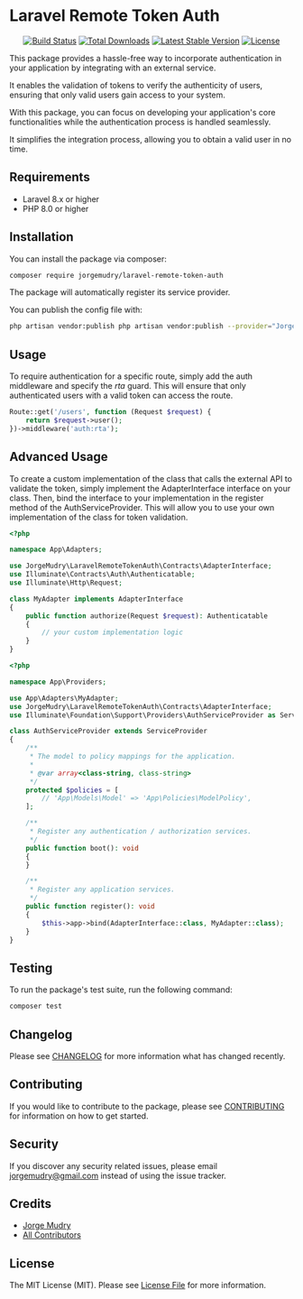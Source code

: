 # Laravel Remote Token Auth

<p align="center">
<a href="https://github.com/jorgemudry/laravel-remote-token-auth/actions"><img src="https://github.com/jorgemudry/laravel-remote-token-auth/actions/workflows/main.yml/badge.svg" alt="Build Status"></a>
<a href="https://packagist.org/packages/jorgemudry/laravel-remote-token-auth"><img src="https://img.shields.io/packagist/dt/jorgemudry/laravel-remote-token-auth" alt="Total Downloads"></a>
<a href="https://packagist.org/packages/jorgemudry/laravel-remote-token-auth"><img src="https://img.shields.io/packagist/v/jorgemudry/laravel-remote-token-auth" alt="Latest Stable Version"></a>
<a href="https://packagist.org/packages/jorgemudry/laravel-remote-token-auth"><img src="https://img.shields.io/packagist/l/jorgemudry/laravel-remote-token-auth" alt="License"></a>
</p>

This package provides a hassle-free way to incorporate authentication in your application by integrating with an external service.

It enables the validation of tokens to verify the authenticity of users, ensuring that only valid users gain access to your system.

With this package, you can focus on developing your application's core functionalities while the authentication process is handled seamlessly.

It simplifies the integration process, allowing you to obtain a valid user in no time.

## Requirements

- Laravel 8.x or higher
- PHP 8.0 or higher

## Installation

You can install the package via composer:

```bash
composer require jorgemudry/laravel-remote-token-auth
```
The package will automatically register its service provider.

You can publish the config file with:

```bash
php artisan vendor:publish php artisan vendor:publish --provider="JorgeMudry\LaravelRemoteTokenAuth\Providers\LaravelRemoteTokenAuthServiceProvider" --tag="config"
```

## Usage

To require authentication for a specific route, simply add the auth middleware and specify the *rta* guard. This will ensure that only authenticated users with a valid token can access the route.

```php
Route::get('/users', function (Request $request) {
    return $request->user();
})->middleware('auth:rta');
```

## Advanced Usage

To create a custom implementation of the class that calls the external API to validate the token, simply implement the AdapterInterface interface on your class. Then, bind the interface to your implementation in the register method of the AuthServiceProvider. This will allow you to use your own implementation of the class for token validation.

```php
<?php

namespace App\Adapters;

use JorgeMudry\LaravelRemoteTokenAuth\Contracts\AdapterInterface;
use Illuminate\Contracts\Auth\Authenticatable;
use Illuminate\Http\Request;

class MyAdapter implements AdapterInterface
{
    public function authorize(Request $request): Authenticatable
    {
        // your custom implementation logic
    }
}
```

```php
<?php

namespace App\Providers;

use App\Adapters\MyAdapter;
use JorgeMudry\LaravelRemoteTokenAuth\Contracts\AdapterInterface;
use Illuminate\Foundation\Support\Providers\AuthServiceProvider as ServiceProvider;

class AuthServiceProvider extends ServiceProvider
{
    /**
     * The model to policy mappings for the application.
     *
     * @var array<class-string, class-string>
     */
    protected $policies = [
        // 'App\Models\Model' => 'App\Policies\ModelPolicy',
    ];

    /**
     * Register any authentication / authorization services.
     */
    public function boot(): void
    {
    }

    /**
     * Register any application services.
     */
    public function register(): void
    {
        $this->app->bind(AdapterInterface::class, MyAdapter::class);
    }
}
```

## Testing

To run the package's test suite, run the following command:

```bash
composer test
```

## Changelog

Please see [CHANGELOG](CHANGELOG.md) for more information what has changed recently.

## Contributing

If you would like to contribute to the package, please see [CONTRIBUTING](CONTRIBUTING.md) for information on how to get started.

## Security

If you discover any security related issues, please email jorgemudry@gmail.com instead of using the issue tracker.

## Credits

-   [Jorge Mudry](https://github.com/jorgemudry)
-   [All Contributors](../../contributors)

## License

The MIT License (MIT). Please see [License File](LICENSE.md) for more information.
